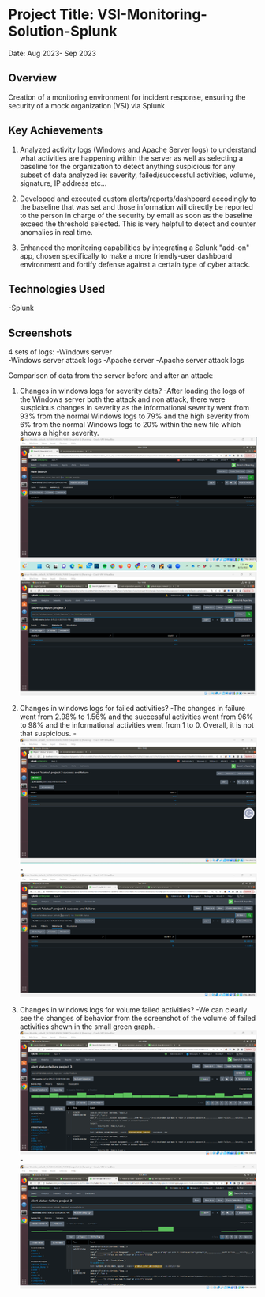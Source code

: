 # Project Title: VSI-Monitoring-Solution-Splunk
Date: Aug 2023- Sep 2023


## Overview
Creation of a monitoring environment for incident response, ensuring the security of a mock organization (VSI) via Splunk

## Key Achievements
1) Analyzed activity logs (Windows and Apache Server logs) to understand what activities are happening within the server as well as selecting a baseline for the organization to detect anything suspicious for any subset of data analyzed ie: severity, failed/successful activities, volume, signature, IP address etc...

2) Developed and executed custom alerts/reports/dashboard accodingly to the baseline that was set and those information will directly be reported to the person in charge of the security by email as soon as the baseline exceed the threshold selected. This is very helpful to detect and counter anomalies in real time.

3) Enhanced the monitoring capabilities by integrating a Splunk "add-on" app, chosen specifically to make a more friendly-user dashboard environment and fortify defense against a certain type of cyber attack.

## Technologies Used
-Splunk


## Screenshots
4 sets of logs: 
-Windows server  
-Windows server attack logs
-Apache server
-Apache server attack logs

Comparison of data from the server before and after an attack:
1) Changes in windows logs for severity data?
-After loading the logs of the Windows server both the attack and non attack, there were suspicious changes in severity as the informational severity went from 93% from the normal Windows logs to 79% and the high severity from 6% from the normal Windows logs to 20% within the new file which shows a higher severity.
![Severity data report](./Severity_normal_logs.png)
![Severity data report](./Severity_attack_logs.png)

2) Changes in windows logs for failed activities?
-The changes in failure went from 2.98% to 1.56% and the successful activities went from 96% to 98% and the informational activities went from 1 to 0. Overall, it is not that suspicious.
-![Failed/Success activites](./Success_Failed_Activities_normal_logs.png)
-![Failed/Success activites](./Success_Failed_Activities_attack_logs.png)

3) Changes in windows logs for volume failed activities?
-We can clearly see the changes of behavior from the screenshot of the volume of failed activities shown in the small green graph.
-![Volume Failed Activities](./Volume_Failed_Activities_normal_logs.png)
-![Volume Failed Activities](./Volume_Failed_Activities_attack_logs.png)









